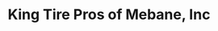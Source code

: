 ---
title: "King Tire Pros of Mebane, Inc"
url: /mebane/king-tire-pros-of-mebane-inc/
shop: tyres
---